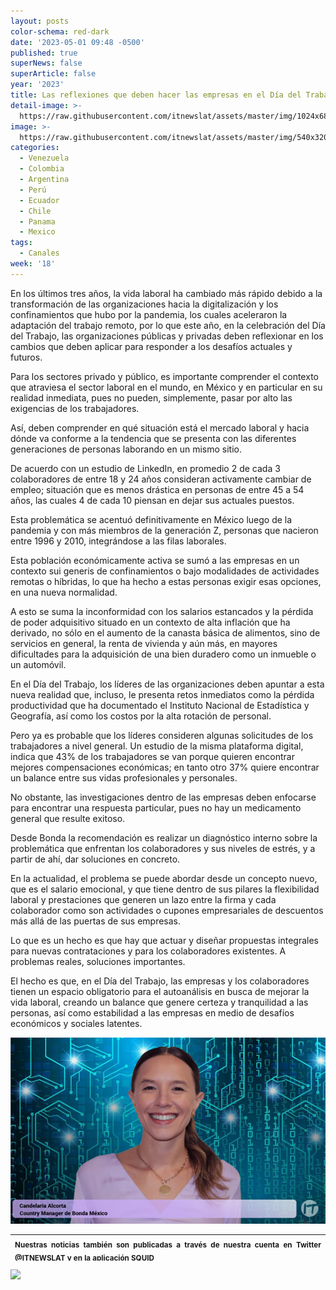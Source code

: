 ```yaml
---
layout: posts
color-schema: red-dark
date: '2023-05-01 09:48 -0500'
published: true
superNews: false
superArticle: false
year: '2023'
title: Las reflexiones que deben hacer las empresas en el Día del Trabajo
detail-image: >-
  https://raw.githubusercontent.com/itnewslat/assets/master/img/1024x680/Candelaria-Alcorta-g.jpg
image: >-
  https://raw.githubusercontent.com/itnewslat/assets/master/img/540x320/Candelaria-Alcorta-p.jpg
categories:
  - Venezuela
  - Colombia
  - Argentina
  - Perú
  - Ecuador
  - Chile
  - Panama
  - Mexico
tags:
  - Canales
week: '18'
---
```

En los últimos tres años, la vida laboral ha cambiado más rápido debido a la transformación de las organizaciones hacia la digitalización y los confinamientos que hubo por la pandemia, los cuales aceleraron la adaptación del trabajo remoto, por lo que este año, en la celebración del Día del Trabajo, las organizaciones públicas y privadas deben reflexionar en los cambios que deben aplicar para responder a los desafíos actuales y futuros.

Para los sectores privado y público, es importante comprender el contexto que atraviesa el sector laboral en el mundo, en México y en particular en su realidad inmediata, pues no pueden, simplemente, pasar por alto las exigencias de los trabajadores.

Así, deben comprender en qué situación está el mercado laboral y hacia dónde va conforme a la tendencia que se presenta con las diferentes generaciones de personas laborando en un mismo sitio.

De acuerdo con un estudio de LinkedIn, en promedio 2 de cada 3 colaboradores de entre 18 y 24 años consideran activamente cambiar de empleo; situación que es menos drástica en personas de entre 45 a 54 años, las cuales 4 de cada 10 piensan en dejar sus actuales puestos.

Esta problemática se acentuó definitivamente en México luego de la pandemia y con más miembros de la generación Z, personas que nacieron entre 1996 y 2010, integrándose a las filas laborales.

Esta población económicamente activa se sumó a las empresas en un contexto sui generis de confinamientos o bajo modalidades de actividades remotas o híbridas, lo que ha hecho a estas personas exigir esas opciones, en una nueva normalidad.

A esto se suma la inconformidad con los salarios estancados y la pérdida de poder adquisitivo situado en un contexto de alta inflación que ha derivado, no sólo en el aumento de la canasta básica de alimentos, sino de servicios en general, la renta de vivienda y aún más, en mayores dificultades para la adquisición de una bien duradero como un inmueble o un automóvil.

En el Día del Trabajo, los líderes de las organizaciones deben apuntar a esta nueva realidad que, incluso, le presenta retos inmediatos como la pérdida productividad que ha documentado el Instituto Nacional de Estadística y Geografía, así como los costos por la alta rotación de personal.

Pero ya es probable que los líderes consideren algunas solicitudes de los trabajadores a nivel general. Un estudio de la misma plataforma digital, indica que 43% de los trabajadores se van porque quieren encontrar mejores compensaciones económicas; en tanto otro 37% quiere encontrar un balance entre sus vidas profesionales y personales.

No obstante, las investigaciones dentro de las empresas deben enfocarse para encontrar una respuesta particular, pues no hay un medicamento general que resulte exitoso.

Desde Bonda la recomendación es realizar un diagnóstico interno sobre la problemática que enfrentan los colaboradores y sus niveles de estrés, y a partir de ahí, dar soluciones en concreto.

En la actualidad, el problema se puede abordar desde un concepto nuevo, que es el salario emocional, y que tiene dentro de sus pilares la flexibilidad laboral y prestaciones que generen un lazo entre la firma y cada colaborador como son actividades o cupones empresariales de descuentos más allá de las puertas de sus empresas.

Lo que es un hecho es que hay que actuar y diseñar propuestas integrales para nuevas contrataciones y para los colaboradores existentes. A problemas reales, soluciones importantes.

El hecho es que, en el Día del Trabajo, las empresas y los colaboradores tienen un espacio obligatorio para el autoanálisis en busca de mejorar la vida laboral, creando un balance que genere certeza y tranquilidad a las personas, así como estabilidad a las empresas en medio de desafíos económicos y sociales latentes.

![](https://raw.githubusercontent.com/itnewslat/assets/master/img/540x320/Candelaria-Alcorta-p.jpg)

<table style="height: 42px;" width="569">
<tbody>
<tr>
<td style="text-align: justify;"><sub><strong>Nuestras noticias también son publicadas a través de nuestra cuenta en Twitter <a href="https://twitter.com/itnewslat?lang=es">@ITNEWSLAT</a> y en la aplicación <a href="https://squidapp.co/en/">SQUID</a></strong></sub></td>
</tr>
</tbody>
</table>
<img src="https://tracker.metricool.com/c3po.jpg?hash=56f88a41e39ab42c063cc51676587a04"/>
